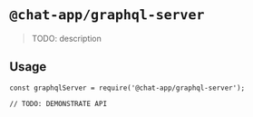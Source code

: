 # `@chat-app/graphql-server`

> TODO: description

## Usage

```
const graphqlServer = require('@chat-app/graphql-server');

// TODO: DEMONSTRATE API
```
